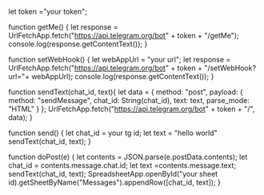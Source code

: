let token ="your token";

function getMe() {
  let response =  UrlFetchApp.fetch("https://api.telegram.org/bot" + token + "/getMe");
  console.log(response.getContentText());
}

function setWebHook() {
  let webAppUrl = "your url";
  let response =  UrlFetchApp.fetch("https://api.telegram.org/bot" + token + "/setWebHook?url="+ webAppUrl);
  console.log(response.getContentText());
}

function sendText(chat_id, text){
  let data = {
    method: "post",
    payload: {
      method: "sendMessage",
      chat_id: String(chat_id),
      text: text,
      parse_mode: "HTML"
    }
  };
  UrlFetchApp.fetch("https://api.telegram.org/bot" + token + "/", data);
}

function send() {
  let chat_id = your tg id;
  let text = "hello world"
  sendText(chat_id, text);
}


function doPost(e) {
  let contents = JSON.parse(e.postData.contents);
  let chat_id = contents.message.chat.id;
  let text =contents.message.text;
  sendText(chat_id, text);
  SpreadsheetApp.openById("your sheet id).getSheetByName("Messages").appendRow([chat_id, text]);
}
